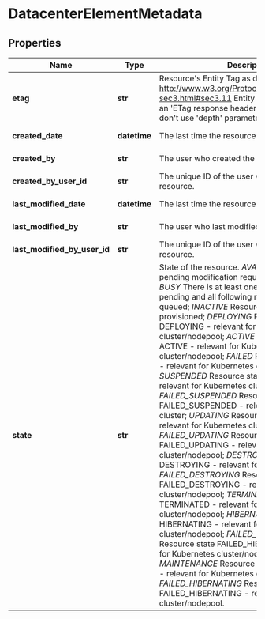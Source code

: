 # DatacenterElementMetadata

## Properties
| Name | Type | Description | Notes |
| ------------ | ------------- | ------------- | ------------- |
| **etag** | **str** | Resource&#39;s Entity Tag as defined in http://www.w3.org/Protocols/rfc2616/rfc2616-sec3.html#sec3.11  Entity Tag is also added as an &#39;ETag response header to requests which don&#39;t use &#39;depth&#39; parameter. | [optional] [readonly]  |
| **created_date** | **datetime** | The last time the resource was created. | [optional] [readonly]  |
| **created_by** | **str** | The user who created the resource. | [optional] [readonly]  |
| **created_by_user_id** | **str** | The unique ID of the user who created the resource. | [optional] [readonly]  |
| **last_modified_date** | **datetime** | The last time the resource was modified. | [optional] [readonly]  |
| **last_modified_by** | **str** | The user who last modified the resource. | [optional] [readonly]  |
| **last_modified_by_user_id** | **str** | The unique ID of the user who last modified the resource. | [optional] [readonly]  |
| **state** | **str** | State of the resource. *AVAILABLE* There are no pending modification requests for this item; *BUSY* There is at least one modification request pending and all following requests will be queued; *INACTIVE* Resource has been de-provisioned; *DEPLOYING* Resource state DEPLOYING - relevant for Kubernetes cluster/nodepool; *ACTIVE* Resource state ACTIVE - relevant for Kubernetes cluster/nodepool; *FAILED* Resource state FAILED - relevant for Kubernetes cluster/nodepool; *SUSPENDED* Resource state SUSPENDED - relevant for Kubernetes cluster/nodepool; *FAILED_SUSPENDED* Resource state FAILED_SUSPENDED - relevant for Kubernetes cluster; *UPDATING* Resource state UPDATING - relevant for Kubernetes cluster/nodepool; *FAILED_UPDATING* Resource state FAILED_UPDATING - relevant for Kubernetes cluster/nodepool; *DESTROYING* Resource state DESTROYING - relevant for Kubernetes cluster; *FAILED_DESTROYING* Resource state FAILED_DESTROYING - relevant for Kubernetes cluster/nodepool; *TERMINATED* Resource state TERMINATED - relevant for Kubernetes cluster/nodepool; *HIBERNATING* Resource state HIBERNATING - relevant for Kubernetes cluster/nodepool; *FAILED_HIBERNATING* Resource state FAILED_HIBERNATING - relevant for Kubernetes cluster/nodepool; *MAINTENANCE* Resource state MAINTENANCE - relevant for Kubernetes cluster/nodepool; *FAILED_HIBERNATING* Resource state FAILED_HIBERNATING - relevant for Kubernetes cluster/nodepool. | [optional] [readonly]  |



